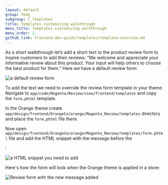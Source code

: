 ```yaml
---
layout: default  
group: fedg
subgroup: C_Templates
title: Templates customizing walkthrough
menu_title: Templates customizing walkthrough
menu_order: 2
github_link: frontend-dev-guide/templates/template-overview.md
---
```


As a short walkthrough let’s add a short text to the product review form to inspire customers to add their reviews: “We welcome and appreciate your informative review about this product. Your input will help others to choose the best product for them.”
Here we have a default review form:

<img src="{{site.baseurl}}common/images/template_walk_without_text.png" alt="a default review form">

To add the text we need to override the review form template in your theme. Navigate to `app/code/Magento/Review/view/frontend/templates` and copy the `form.phtml` template. 

In the Orange theme create `app/design/frontend/OrangeCo/orange/Magento_Review/templates` directory and place the `form.phtml` file there.

Now open `app/design/frontend/OrangeCo/orange/Magento_Review/templates/form.phtml` file and add the HTML snippet with the message before the <form>:

<img src="{{site.baseurl}}common/images/template-sample-code.png" alt="a HTML snippet you need to add">

Here's how the form will look when the Orange theme is applied in a store:

<img src="{{site.baseurl}}common/images/template_with_text.png" alt="Review form with the new message added">





